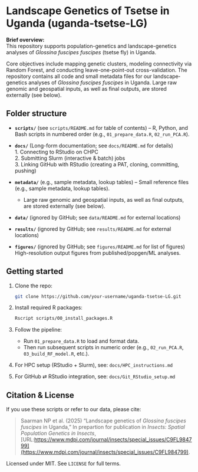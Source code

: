 # Landscape Genetics of Tsetse in Uganda (uganda-tsetse-LG)

**Brief overview:**  
This repository supports population-genetics and landscape-genetics analyses of *Glossina fuscipes fuscipes* (tsetse fly) in Uganda.  

Core objectives include mapping genetic clusters, modeling connectivity via Random Forest, and conducting leave-one-point-out cross-validation. The repository contains all code and small metadata files for our landscape‐genetics analyses of *Glossina fuscipes fuscipes* in Uganda.  Large raw genomic and geospatial inputs, as well as final outputs, are stored externally (see below).

## Folder structure

- **`scripts/`**  (see `scripts/README.md` for table of contents) 
  – R, Python, and Bash scripts in numbered order (e.g., `01_prepare_data.R`, `02_run_PCA.R`).

- **`docs/`**  (Long-form documentation; see `docs/README.md` for details)  
      1. Connecting to RStudio on CHPC  
      2. Submitting Slurm (interactive & batch) jobs  
      3. Linking GitHub with RStudio (creating a PAT, cloning, committing, pushing)  

- **`metadata/`** (e.g., sample metadata, lookup tables)
  – Small reference files (e.g., sample metadata, lookup tables).  
  - Large raw genomic and geospatial inputs, as well as final outputs, are stored externally (see below).
          
- **`data/`** (ignored by GitHub; see `data/README.md` for external locations)

- **`results/`** (ignored by GitHub; see `results/README.md` for external locations)

- **`figures/`**  (ignored by GitHub; see `figures/README.md` for list of figures)
  High-resolution output figures from published/popgen/ML analyses.


## Getting started

1. Clone the repo:
    ```bash
    git clone https://github.com/your-username/uganda-tsetse-LG.git
    ```

2. Install required R packages:
    ```bash
    Rscript scripts/00_install_packages.R
    ```
3. Follow the pipeline:
    - Run `01_prepare_data.R` to load and format data.
    - Then run subsequent scripts in numeric order (e.g., `02_run_PCA.R`, `03_build_RF_model.R`, etc.).

4. For HPC setup (RStudio + Slurm), see:
   `docs/HPC_instructions.md`

5. For GitHub ⇄ RStudio integration, see:
   `docs/Git_RStudio_setup.md`


## Citation & License

If you use these scripts or refer to our data, please cite:  
> Saarman NP et al. (2025) “Landscape genetics of *Glossina fuscipes fuscipes* in Uganda,” In prepartion for publication in *Insects: Spatial Population Genetics in Insects*, [URL:https://www.mdpi.com/journal/insects/special_issues/C9FL984799](https://www.mdpi.com/journal/insects/special_issues/C9FL984799).

Licensed under MIT. See `LICENSE` for full terms.
